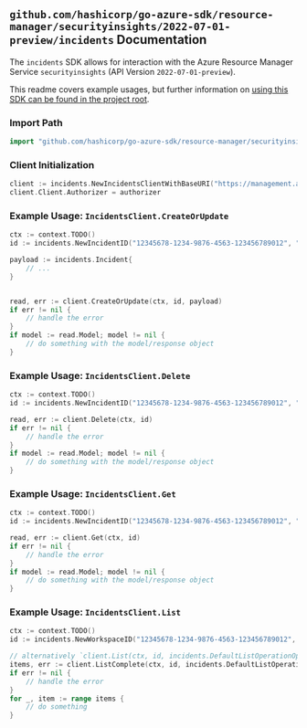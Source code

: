 
## `github.com/hashicorp/go-azure-sdk/resource-manager/securityinsights/2022-07-01-preview/incidents` Documentation

The `incidents` SDK allows for interaction with the Azure Resource Manager Service `securityinsights` (API Version `2022-07-01-preview`).

This readme covers example usages, but further information on [using this SDK can be found in the project root](https://github.com/hashicorp/go-azure-sdk/tree/main/docs).

### Import Path

```go
import "github.com/hashicorp/go-azure-sdk/resource-manager/securityinsights/2022-07-01-preview/incidents"
```


### Client Initialization

```go
client := incidents.NewIncidentsClientWithBaseURI("https://management.azure.com")
client.Client.Authorizer = authorizer
```


### Example Usage: `IncidentsClient.CreateOrUpdate`

```go
ctx := context.TODO()
id := incidents.NewIncidentID("12345678-1234-9876-4563-123456789012", "example-resource-group", "workspaceValue", "incidentIdentifierValue")

payload := incidents.Incident{
	// ...
}


read, err := client.CreateOrUpdate(ctx, id, payload)
if err != nil {
	// handle the error
}
if model := read.Model; model != nil {
	// do something with the model/response object
}
```


### Example Usage: `IncidentsClient.Delete`

```go
ctx := context.TODO()
id := incidents.NewIncidentID("12345678-1234-9876-4563-123456789012", "example-resource-group", "workspaceValue", "incidentIdentifierValue")

read, err := client.Delete(ctx, id)
if err != nil {
	// handle the error
}
if model := read.Model; model != nil {
	// do something with the model/response object
}
```


### Example Usage: `IncidentsClient.Get`

```go
ctx := context.TODO()
id := incidents.NewIncidentID("12345678-1234-9876-4563-123456789012", "example-resource-group", "workspaceValue", "incidentIdentifierValue")

read, err := client.Get(ctx, id)
if err != nil {
	// handle the error
}
if model := read.Model; model != nil {
	// do something with the model/response object
}
```


### Example Usage: `IncidentsClient.List`

```go
ctx := context.TODO()
id := incidents.NewWorkspaceID("12345678-1234-9876-4563-123456789012", "example-resource-group", "workspaceValue")

// alternatively `client.List(ctx, id, incidents.DefaultListOperationOptions())` can be used to do batched pagination
items, err := client.ListComplete(ctx, id, incidents.DefaultListOperationOptions())
if err != nil {
	// handle the error
}
for _, item := range items {
	// do something
}
```
